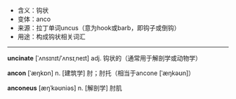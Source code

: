 - <span class="definition">含义：钩状</span>
- <span class="definition">变体：anco</span>
- <span class="definition">来源：拉丁单词uncus（意为hook或barb，即钩子或倒钩）</span>
- <span class="definition">用途：构成钩状相关词汇</span>

---

<span class="vocabulary">**uncinate**</span> [ˈʌnsɪnɪt/ˈʌnsɪˌneɪt] adj. 钩状的（通常用于解剖学或动物学）

<span class="vocabulary">**ancon**</span> [ˈæŋkɒn] n. [建筑学] 肘；肘托（相当于ancone [ˈæŋkəʊn]）

<span class="vocabulary">**anconeus**</span> [æŋˈkəʊniəs] n. [解剖学] 肘肌


